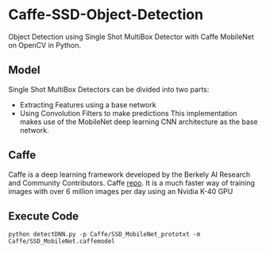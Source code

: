 # Caffe-SSD-Object-Detection
Object Detection using Single Shot MultiBox Detector with Caffe MobileNet on OpenCV in Python.

## Model
Single Shot MultiBox Detectors can be divided into two parts:
 - Extracting Features using a base network
 - Using Convolution Filters to make predictions
This implementation makes use of the MobileNet deep learning CNN architecture as the base network. 

## Caffe
Caffe is a deep learning framework developed by the Berkely AI Research and Community Contributors. Caffe [repo](https://github.com/BVLC/caffe). It is a much faster way of training images with over 6 million images per day using an Nvidia 
K-40 GPU

## Execute Code
`python detectDNN.py -p Caffe/SSD_MobileNet_prototxt -m Caffe/SSD_MobileNet.caffemodel`
